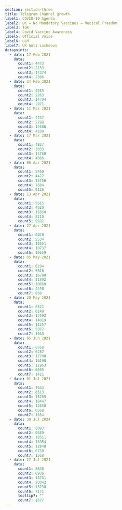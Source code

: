 ```yaml
---
section: section-three
title: Telegram Channel growth
label1: COVID-19 Agenda
label2: UK – No Mandatory Vaccines – Medical Freedom
label3: TGR
label4: Covid Vaccine Awareness
label5: Official Voice
label6: ULM
label7: UK Anti Lockdown
datapoints:
  - date: 17 Feb 2021
    data:
      count1: 4473
      count2: 2139
      count3: 14374
      count4: 2306
  - date: 24 Feb 2021
    data:
      count1: 4555
      count2: 2263
      count3: 14704
      count4: 2971
  - date: 11 Mar 2021
    data:
      count1: 4747
      count2: 2798
      count3: 14686
      count4: 4189
  - date: 17 Mar 2021
    data:
      count1: 4827
      count2: 3033
      count3: 14760
      count4: 4886
  - date: 06 Apr 2021
    data:
      count1: 5469
      count2: 4422
      count3: 15756
      count4: 7684
      count5: 9126
  - date: 13 Apr 2021
    data:
      count1: 5615
      count2: 4620
      count3: 15858
      count4: 8210
      count5: 9282
  - date: 27 Apr 2021
    data:
      count1: 6070
      count2: 5534
      count3: 16551
      count4: 10737
      count5: 10659
  - date: 05 May 2021
    data:
      count1: 6294
      count2: 5816
      count3: 16799
      count4: 11892
      count5: 10868
      count6: 4498
      count7: 868
  - date: 20 May 2021
    data:
      count1: 6521
      count2: 6140
      count3: 17092
      count4: 14019
      count5: 11257
      count6: 5072
      count7: 1043
  - date: 05 Jun 2021
    data:
      count1: 6768
      count2: 6287
      count3: 17700
      count4: 16198
      count5: 11963
      count6: 6605
      count7: 1421
  - date: 01 Jul 2021
    data:
      count1: 7633
      count2: 6513
      count3: 18285
      count4: 18447
      count5: 12650
      count6: 6568
      count7: 1354
  - date: 30 Jul 2024
    data:
      count1: 8093
      count2: 6689
      count3: 18511
      count4: 18954
      count5: 12848
      count6: 6730
      count7: 1568
  - date: 27 Jul 2021
    data:
      count1: 8838
      count2: 6936
      count3: 18781
      count4: 20342
      count5: 13238
      count6: 7171
      tooltip7: ""
      count7: 1677
---
```

